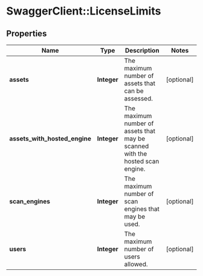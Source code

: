 # SwaggerClient::LicenseLimits

## Properties
Name | Type | Description | Notes
------------ | ------------- | ------------- | -------------
**assets** | **Integer** | The maximum number of assets that can be assessed. | [optional] 
**assets_with_hosted_engine** | **Integer** | The maximum number of assets that may be scanned with the hosted scan engine. | [optional] 
**scan_engines** | **Integer** | The maximum number of scan engines that may be used. | [optional] 
**users** | **Integer** | The maximum number of users allowed. | [optional] 

